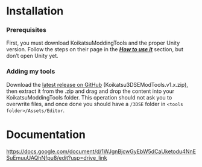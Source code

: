 # Installation

### Prerequisites

First, you must download KoikatsuModdingTools and the proper Unity version. Follow the steps on their page in the [***How to use it***](https://github.com/IllusionMods/KoikatsuModdingTools?tab=readme-ov-file#how-to-use-it) section, but don’t open Unity yet.

### Adding my tools

Download the [latest release on GitHub](https://github.com/AX-MMD/Koikatsu3DSEModTools/releases) (Koikatsu3DSEModTools.v1.x.zip), then extract it from the .zip and drag and drop the content into your KoikatsuModdingTools folder. This operation should not ask you to overwrite files, and once done you should have a `/3DSE` folder in `<tools folder>/Assets/Editor`.

# Documentation
https://docs.google.com/document/d/1WJgnBjcwGyEbW5dCaUketodu4NnESuEmuuUAQhNfpu8/edit?usp=drive_link
